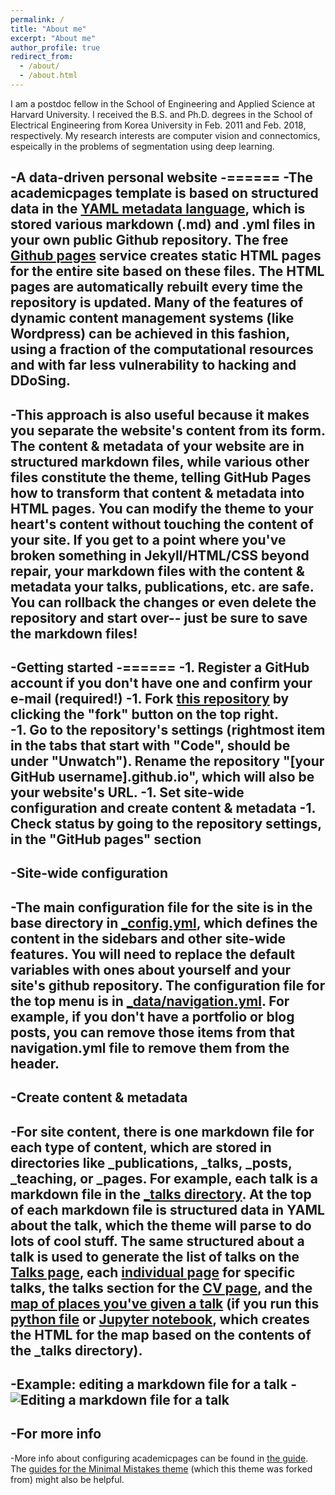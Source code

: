 ```yaml
---
permalink: /
title: "About me"
excerpt: "About me"
author_profile: true
redirect_from: 
  - /about/
  - /about.html
---
```


I am a postdoc fellow in the School of Engineering and Applied Science at Harvard University. I received the B.S. and Ph.D. degrees in the School of Electrical Engineering from Korea University in Feb. 2011 and Feb. 2018, respectively. My research interests are computer vision and connectomics, espeically in the problems of segmentation using deep learning.

-A data-driven personal website
-======
-The academicpages template is based on structured data in the [YAML metadata language](http://docs.ansible.com/ansible/YAMLSyntax.html), which is stored various markdown (.md) and .yml files in your own public Github repository. The free [Github pages](https://pages.github.com/) service creates static HTML pages for the entire site based on these files. The HTML pages are automatically rebuilt every time the repository is updated. Many of the features of dynamic content management systems (like Wordpress) can be achieved in this fashion, using a fraction of the computational resources and with far less vulnerability to hacking and DDoSing. 
-
-This approach is also useful because it makes you separate the website's content from its form. The content & metadata of your website are in structured markdown files, while various other files constitute the theme, telling GitHub Pages how to transform that content & metadata into HTML pages. You can modify the theme to your heart's content without touching the content of your site. If you get to a point where you've broken something in Jekyll/HTML/CSS beyond repair, your markdown files with the content & metadata your talks, publications, etc. are safe. You can rollback the changes or even delete the repository and start over-- just be sure to save the markdown files!
-
-Getting started
-======
-1. Register a GitHub account if you don't have one and confirm your e-mail (required!)
-1. Fork [this repository](https://github.com/academicpages/academicpages.github.io) by clicking the "fork" button on the top right.  
-1. Go to the repository's settings (rightmost item in the tabs that start with "Code", should be under "Unwatch"). Rename the repository "[your GitHub username].github.io", which will also be your website's URL.
-1. Set site-wide configuration and create content & metadata
-1. Check status by going to the repository settings, in the "GitHub pages" section
-
-Site-wide configuration
-------
-The main configuration file for the site is in the base directory in [_config.yml](https://github.com/academicpages/academicpages.github.io/blob/master/_config.yml), which defines the content in the sidebars and other site-wide features. You will need to replace the default variables with ones about yourself and your site's github repository. The configuration file for the top menu is in [_data/navigation.yml](https://github.com/academicpages/academicpages.github.io/blob/master/_data/navigation.yml). For example, if you don't have a portfolio or blog posts, you can remove those items from that navigation.yml file to remove them from the header. 
-
-Create content & metadata
-------
-For site content, there is one markdown file for each type of content, which are stored in directories like _publications, _talks, _posts, _teaching, or _pages. For example, each talk is a markdown file in the [_talks directory](https://github.com/academicpages/academicpages.github.io/tree/master/_talks). At the top of each markdown file is structured data in YAML about the talk, which the theme will parse to do lots of cool stuff. The same structured about a talk is used to generate the list of talks on the [Talks page](https://academicpages.github.io/talks), each [individual page](https://academicpages.github.io/talks/2012-03-01-talk-1) for specific talks, the talks section for the [CV page](https://academicpages.github.io/cv), and the [map of places you've given a talk](https://academicpages.github.io/talkmap.html) (if you run this [python file](https://github.com/academicpages/academicpages.github.io/blob/master/talkmap.py) or [Jupyter notebook](https://github.com/academicpages/academicpages.github.io/blob/master/talkmap.ipynb), which creates the HTML for the map based on the contents of the _talks directory).
-
-Example: editing a markdown file for a talk
-![Editing a markdown file for a talk](/images/editing-talk.png "Editing a markdown file for a talk")
-
-For more info
-------
-More info about configuring academicpages can be found in [the guide](https://academicpages.github.io/markdown/). The [guides for the Minimal Mistakes theme](https://mmistakes.github.io/minimal-mistakes/docs/configuration/) (which this theme was forked from) might also be helpful.
